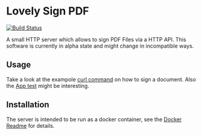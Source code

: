 # Lovely Sign PDF

[![Build Status](https://travis-ci.org/lovelysystems/lovely-signpdf.svg?branch=master)](https://travis-ci.org/lovelysystems/lovely-signpdf)

A small HTTP server which allows to sign PDF Files via a HTTP API. This software is
currently in alpha state and might change in incompatible ways.

## Usage

Take a look at the exampole [curl command](./docker/sign.sh) on how to sign a document. Also the
[App test](./src/test/kotlin/com/lovelysystems/signpdf/AppKtTest.kt) might be interesting.

## Installation

The server is intended to be run as a docker container, see the [Docker Readme](./docker/README.md)
for details.
